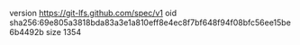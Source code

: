 version https://git-lfs.github.com/spec/v1
oid sha256:69e805a3818bda83a3e1a810eff8e4ec8f7bf648f94f08bfc56ee15be6b4492b
size 1354
